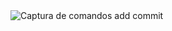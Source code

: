 <image src="https://github.com/JoseMGSotelo/EntregablesCurso/blob/entregable-1/gitAddCommit.PNG" alt="Captura de comandos add commit">